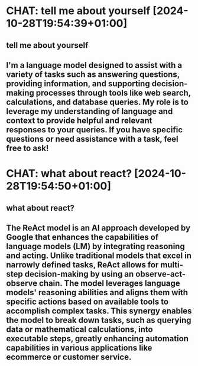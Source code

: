 # CHAT: tell me about yourself [2024-10-28T19:54:39+01:00]
tell me about yourself
--------
I'm a language model designed to assist with a variety of tasks such as answering questions, providing information, and supporting decision-making processes through tools like web search, calculations, and database queries. My role is to leverage my understanding of language and context to provide helpful and relevant responses to your queries. If you have specific questions or need assistance with a task, feel free to ask!
--------

# CHAT: what about react? [2024-10-28T19:54:50+01:00]
what about react?
--------
The ReAct model is an AI approach developed by Google that enhances the capabilities of language models (LM) by integrating reasoning and acting. Unlike traditional models that excel in narrowly defined tasks, ReAct allows for multi-step decision-making by using an observe-act-observe chain. The model leverages language models' reasoning abilities and aligns them with specific actions based on available tools to accomplish complex tasks. This synergy enables the model to break down tasks, such as querying data or mathematical calculations, into executable steps, greatly enhancing automation capabilities in various applications like ecommerce or customer service.
--------

